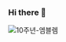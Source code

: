 ### Hi there 👋

![10주년-엠블렘](https://user-images.githubusercontent.com/100255173/221100025-0d6651c7-c404-445e-8e7d-3fd051a32c4b.png)
